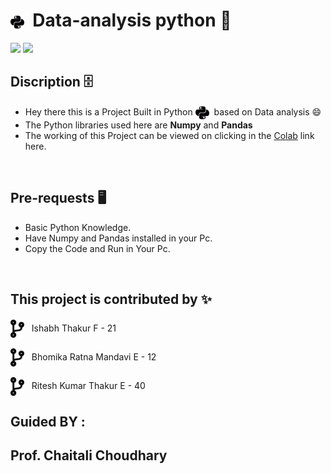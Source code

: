 # <img align="center" alt="Python Logo" width="22px" src="Assets/Python.png" >&nbsp; Data-analysis python 🍕
![](https://img.shields.io/badge/python-v3.10-blue) ![](https://img.shields.io/badge/modules-Numpy%20%7C%20Pandas-brightgreen)

## Discription 🗄️ <br>
- Hey there this is a Project Built in Python <img align="center" alt="Python logo" width="22px" src="Assets/Python.png">&nbsp; based on Data analysis 😄<br> 
- The Python libraries used here are **Numpy** and **Pandas** <br>
- The working of this Project can be viewed on clicking in the [Colab](https://colab.research.google.com/drive/1xTOy16g-2oA5O_yJTg73odc30yZ-O-uN) link here.
<br>

## Pre-requests 🖥️ <br>
- Basic Python Knowledge. <br> 
- Have Numpy and Pandas installed in your Pc.
- Copy the Code and Run in Your Pc.
<br>

## This project is contributed by ✨

#### 
####

<img align="center" alt="Python logo" width="22px" src="Assets/code-branch-solid.svg"> &nbsp; Ishabh Thakur F - 21 
<br/><br> 
<img align="center" alt="Python logo" width="22px" src="Assets/code-branch-solid.svg"> &nbsp; Bhomika Ratna Mandavi E - 12
<br> <br>
<img align="center" alt="Python logo" width="22px" src="Assets/code-branch-solid.svg"> &nbsp; Ritesh Kumar Thakur E - 40
 
## Guided BY :
## Prof. Chaitali Choudhary 
